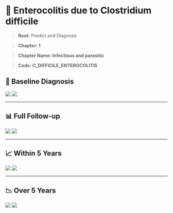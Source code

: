 # 🧬 Enterocolitis due to Clostridium difficile
    
> **Root:** Predict and Diagnose

> **Chapter: 1**

> **Chapter Name: Infectious and parasitic**

> **Code: C_DIFFICILE_ENTEROCOLITIS**

## 🧪 Baseline Diagnosis

<img src="/Predict/Figures/Baseline/IMP/C_DIFFICILE_ENTEROCOLITIS.png" />

<CsvTableIMP src="/Predict_Data/Baseline/IMP/IMP_C_DIFFICILE_ENTEROCOLITIS.csv" label="🔍 View full results" />

<img src="/Predict/Figures/Baseline/ROC/C_DIFFICILE_ENTEROCOLITIS.png" />

<CsvTableROC src="/Predict_Data/Baseline/EVA/C_DIFFICILE_ENTEROCOLITIS.csv" label="🔍 View full results" />

---

## 📊 Full Follow-up

<img src="/Predict/Figures/ALL/IMP/C_DIFFICILE_ENTEROCOLITIS.png" />

<CsvTableIMP src="/Predict_Data/ALL/IMP/IMP_C_DIFFICILE_ENTEROCOLITIS.csv" label="🔍 View full results" />

<img src="/Predict/Figures/ALL/ROC/C_DIFFICILE_ENTEROCOLITIS.png" />

<CsvTableROC src="/Predict_Data/ALL/EVA/C_DIFFICILE_ENTEROCOLITIS.csv" label="🔍 View full results" />

---

## 📈 Within 5 Years

<img src="/Predict/Figures/FYears/IMP/C_DIFFICILE_ENTEROCOLITIS.png" />

<CsvTableIMP src="/Predict_Data/FYears/IMP/IMP_C_DIFFICILE_ENTEROCOLITIS.csv" label="🔍 View full results" />

<img src="/Predict/Figures/FYears/ROC/C_DIFFICILE_ENTEROCOLITIS.png" />

<CsvTableROC src="/Predict_Data/FYears/EVA/C_DIFFICILE_ENTEROCOLITIS.csv" label="🔍 View full results" />

---

## 📉 Over 5 Years

<img src="/Predict/Figures/OverFYears/IMP/C_DIFFICILE_ENTEROCOLITIS.png" />

<CsvTableIMP src="/Predict_Data/OverFYears/IMP/IMP_C_DIFFICILE_ENTEROCOLITIS.csv" label="🔍 View full results" />

<img src="/Predict/Figures/OverFYears/ROC/C_DIFFICILE_ENTEROCOLITIS.png" />

<CsvTableROC src="/Predict_Data/OverFYears/EVA/C_DIFFICILE_ENTEROCOLITIS.csv" label="🔍 View full results" />
